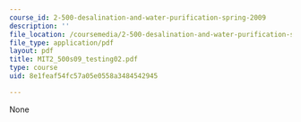 ```yaml
---
course_id: 2-500-desalination-and-water-purification-spring-2009
description: ''
file_location: /coursemedia/2-500-desalination-and-water-purification-spring-2009/8e1feaf54fc57a05e0558a3484542945_MIT2_500s09_testing02.pdf
file_type: application/pdf
layout: pdf
title: MIT2_500s09_testing02.pdf
type: course
uid: 8e1feaf54fc57a05e0558a3484542945

---
```

None